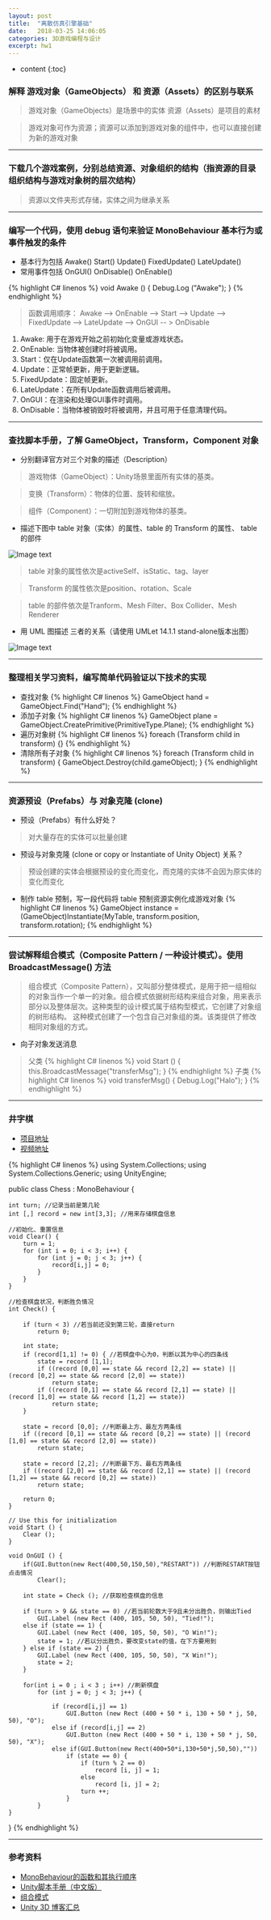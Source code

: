 ```yaml
---
layout: post
title:  "离散仿真引擎基础"
date:   2018-03-25 14:06:05
categories: 3D游戏编程与设计
excerpt: hw1
---
```


* content
{:toc}

### 解释 游戏对象（GameObjects） 和 资源（Assets）的区别与联系

>游戏对象（GameObjects）是场景中的实体
资源（Assets）是项目的素材

>游戏对象可作为资源；资源可以添加到游戏对象的组件中，也可以直接创建为新的游戏对象

---

### 下载几个游戏案例，分别总结资源、对象组织的结构（指资源的目录组织结构与游戏对象树的层次结构）

>资源以文件夹形式存储，实体之间为继承关系

---

### 编写一个代码，使用 debug 语句来验证 MonoBehaviour 基本行为或事件触发的条件

* 基本行为包括 Awake() Start() Update() FixedUpdate() LateUpdate()
* 常用事件包括 OnGUI() OnDisable() OnEnable()

{% highlight C# linenos %}
void Awake () { Debug.Log ("Awake"); }
{% endhighlight %}

>函数调用顺序：
Awake --> OnEnable --> Start --> Update --> FixedUpdate --> LateUpdate --> OnGUI  -- > OnDisable
1. Awake: 用于在游戏开始之前初始化变量或游戏状态。
2. OnEnable: 当物体被创建时将被调用。
3. Start：仅在Update函数第一次被调用前调用。
4. Update：正常帧更新，用于更新逻辑。
5. FixedUpdate：固定帧更新。
6. LateUpdate：在所有Update函数调用后被调用。
7. OnGUI：在渲染和处理GUI事件时调用。
8. OnDisable：当物体被销毁时将被调用，并且可用于任意清理代码。

---

### 查找脚本手册，了解 GameObject，Transform，Component 对象

* 分别翻译官方对三个对象的描述（Description）

>游戏物体（GameObject）：Unity场景里面所有实体的基类。

>变换（Transform）：物体的位置、旋转和缩放。

>组件（Component）：一切附加到游戏物体的基类。

* 描述下图中 table 对象（实体）的属性、table 的 Transform 的属性、 table 的部件

![Image text](https://raw.githubusercontent.com/Lyrix28/Lyrix28.github.io/master/assets/Pictures/ch02-homework.png)

>table 对象的属性依次是activeSelf、isStatic、tag、layer

>Transform 的属性依次是position、rotation、Scale

>table 的部件依次是Tranform、Mesh Filter、Box Collider、Mesh Renderer

* 用 UML 图描述 三者的关系（请使用 UMLet 14.1.1 stand-alone版本出图）

![Image text](https://raw.githubusercontent.com/Lyrix28/Lyrix28.github.io/master/assets/Pictures/Relation.png)

---

### 整理相关学习资料，编写简单代码验证以下技术的实现
* 查找对象
{% highlight C# linenos %}
GameObject hand = GameObject.Find("Hand");
{% endhighlight %}
* 添加子对象
{% highlight C# linenos %}
GameObject plane = GameObject.CreatePrimitive(PrimitiveType.Plane);
{% endhighlight %}
* 遍历对象树
{% highlight C# linenos %}
foreach (Transform child in transform) {}
{% endhighlight %}
* 清除所有子对象
{% highlight C# linenos %}
foreach (Transform child in transform) {
    GameObject.Destroy(child.gameObject);
}
{% endhighlight %}

---

### 资源预设（Prefabs）与 对象克隆 (clone)
* 预设（Prefabs）有什么好处？
>对大量存在的实体可以批量创建

* 预设与对象克隆 (clone or copy or Instantiate of Unity Object) 关系？
>预设创建的实体会根据预设的变化而变化，而克隆的实体不会因为原实体的变化而变化

* 制作 table 预制，写一段代码将 table 预制资源实例化成游戏对象
{% highlight C# linenos %}
GameObject instance = (GameObject)Instantiate(MyTable, transform.position, transform.rotation);
{% endhighlight %}

---

### 尝试解释组合模式（Composite Pattern / 一种设计模式）。使用 BroadcastMessage() 方法

>组合模式（Composite Pattern），又叫部分整体模式，是用于把一组相似的对象当作一个单一的对象。组合模式依据树形结构来组合对象，用来表示部分以及整体层次。这种类型的设计模式属于结构型模式，它创建了对象组的树形结构。
这种模式创建了一个包含自己对象组的类。该类提供了修改相同对象组的方式。

* 向子对象发送消息

>父类
{% highlight C# linenos %}
void Start () { this.BroadcastMessage("transferMsg"); }
{% endhighlight %}
>子类
{% highlight C# linenos %}
void transferMsg() { Debug.Log("Halo"); }
{% endhighlight %}

---

### 井字棋

* [项目地址](https://github.com/Lyrix28/Lyrix28.github.io/tree/master/assets/UnityProject/hw1)
* [视频地址](https://github.com/Lyrix28/Lyrix28.github.io/tree/master/assets/Videos)

{% highlight C# linenos %}
using System.Collections;
using System.Collections.Generic;
using UnityEngine;

public class Chess : MonoBehaviour {

	int turn; //记录当前是第几轮
	int [,] record = new int[3,3]; //用来存储棋盘信息

	//初始化、重置信息
	void Clear() {
		turn = 1;
		for (int i = 0; i < 3; i++) {  
			for (int j = 0; j < 3; j++) {  
				record[i,j] = 0;  
			}  
		}
	}

	//检查棋盘状况，判断胜负情况
	int Check() {
		
		if (turn < 3) //若当前还没到第三轮，直接return
			return 0;
		
		int state;
		if (record[1,1] != 0) { //若棋盘中心为0，判断以其为中心的四条线
			state = record [1,1];
			if ((record [0,0] == state && record [2,2] == state) || (record [0,2] == state && record [2,0] == state))
				return state;
			if ((record [0,1] == state && record [2,1] == state) || (record [1,0] == state && record [1,2] == state))
				return state;
		}

		state = record [0,0]; //判断最上方、最左方两条线
		if ((record [0,1] == state && record [0,2] == state) || (record [1,0] == state && record [2,0] == state))
			return state;
		
		state = record [2,2]; //判断最下方、最右方两条线
		if ((record [2,0] == state && record [2,1] == state) || (record [1,2] == state && record [0,2] == state))
			return state;
		
		return 0;
	}

	// Use this for initialization
	void Start () {
		Clear ();
	}

	void OnGUI () {
		if(GUI.Button(new Rect(400,50,150,50),"RESTART")) //判断RESTART按钮点击情况
			Clear();

		int state = Check (); //获取检查棋盘的信息

		if (turn > 9 && state == 0) //若当前轮数大于9且未分出胜负，则输出Tied
			GUI.Label (new Rect (400, 105, 50, 50), "Tied!");
		else if (state == 1) {
			GUI.Label (new Rect (400, 105, 50, 50), "O Win!");
			state = 1; //若以分出胜负，要改变state的值，在下方要用到
		} else if (state == 2) {
			GUI.Label (new Rect (400, 105, 50, 50), "X Win!");
			state = 2;
		}
		
		for(int i = 0 ; i < 3 ; i++) //刷新棋盘
			for (int j = 0; j < 3; j++) {
				
				if (record[i,j] == 1)
					GUI.Button (new Rect (400 + 50 * i, 130 + 50 * j, 50, 50), "O");
				else if (record[i,j] == 2)
					GUI.Button (new Rect (400 + 50 * i, 130 + 50 * j, 50, 50), "X");
				else if(GUI.Button(new Rect(400+50*i,130+50*j,50,50),""))
					if (state == 0) {
						if (turn % 2 == 0)
							record [i, j] = 1;
						else
							record [i, j] = 2;
						turn ++;
					}
			}
	}

}
{% endhighlight %}

---

### 参考资料

* [MonoBehaviour的函数和其执行顺序](https://blog.csdn.net/moonlightwalk/article/details/39253915)
* [Unity脚本手册（中文版）](http://www.ceeger.com/Script/index.Classes.html)
* [组合模式](http://www.runoob.com/design-pattern/composite-pattern.html)
* [Unity 3D 博客汇总](https://blog.csdn.net/pmlpml/article/details/72236930)